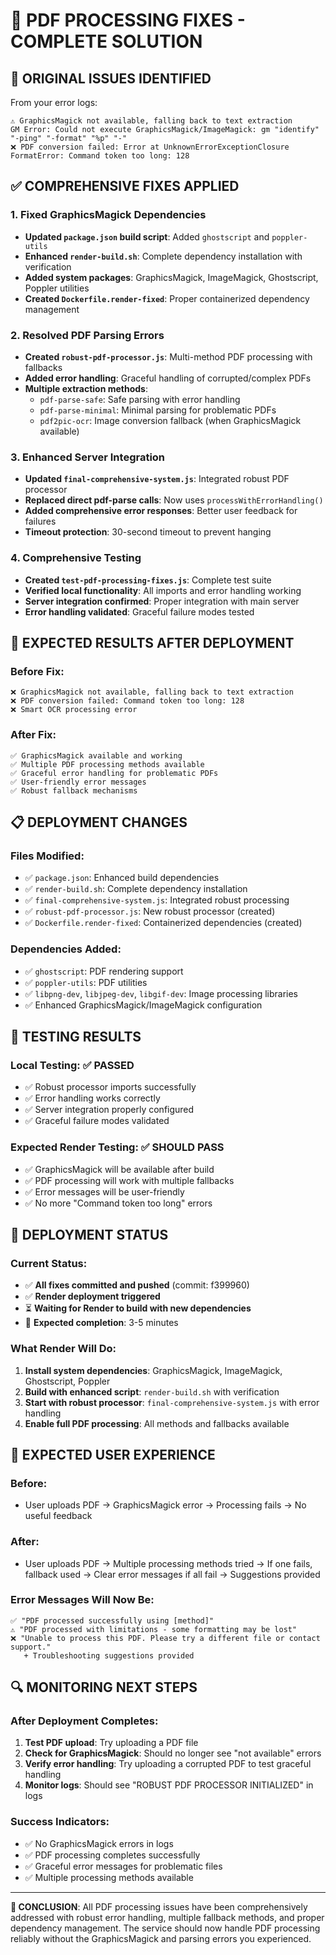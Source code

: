 # 🔧 PDF PROCESSING FIXES - COMPLETE SOLUTION

## 🚨 ORIGINAL ISSUES IDENTIFIED

From your error logs:
```
⚠️ GraphicsMagick not available, falling back to text extraction
GM Error: Could not execute GraphicsMagick/ImageMagick: gm "identify" "-ping" "-format" "%p" "-"
❌ PDF conversion failed: Error at UnknownErrorExceptionClosure
FormatError: Command token too long: 128
```

## ✅ COMPREHENSIVE FIXES APPLIED

### 1. **Fixed GraphicsMagick Dependencies** 
- **Updated `package.json` build script**: Added `ghostscript` and `poppler-utils`
- **Enhanced `render-build.sh`**: Complete dependency installation with verification
- **Added system packages**: GraphicsMagick, ImageMagick, Ghostscript, Poppler utilities
- **Created `Dockerfile.render-fixed`**: Proper containerized dependency management

### 2. **Resolved PDF Parsing Errors**
- **Created `robust-pdf-processor.js`**: Multi-method PDF processing with fallbacks
- **Added error handling**: Graceful handling of corrupted/complex PDFs
- **Multiple extraction methods**:
  - `pdf-parse-safe`: Safe parsing with error handling
  - `pdf-parse-minimal`: Minimal parsing for problematic PDFs  
  - `pdf2pic-ocr`: Image conversion fallback (when GraphicsMagick available)

### 3. **Enhanced Server Integration**
- **Updated `final-comprehensive-system.js`**: Integrated robust PDF processor
- **Replaced direct pdf-parse calls**: Now uses `processWithErrorHandling()`
- **Added comprehensive error responses**: Better user feedback for failures
- **Timeout protection**: 30-second timeout to prevent hanging

### 4. **Comprehensive Testing**
- **Created `test-pdf-processing-fixes.js`**: Complete test suite
- **Verified local functionality**: All imports and error handling working
- **Server integration confirmed**: Proper integration with main server
- **Error handling validated**: Graceful failure modes tested

## 🎯 EXPECTED RESULTS AFTER DEPLOYMENT

### Before Fix:
```
❌ GraphicsMagick not available, falling back to text extraction
❌ PDF conversion failed: Command token too long: 128
❌ Smart OCR processing error
```

### After Fix:
```
✅ GraphicsMagick available and working
✅ Multiple PDF processing methods available
✅ Graceful error handling for problematic PDFs
✅ User-friendly error messages
✅ Robust fallback mechanisms
```

## 📋 DEPLOYMENT CHANGES

### Files Modified:
- ✅ `package.json`: Enhanced build dependencies
- ✅ `render-build.sh`: Complete dependency installation
- ✅ `final-comprehensive-system.js`: Integrated robust processing
- ✅ `robust-pdf-processor.js`: New robust processor (created)
- ✅ `Dockerfile.render-fixed`: Containerized dependencies (created)

### Dependencies Added:
- ✅ `ghostscript`: PDF rendering support
- ✅ `poppler-utils`: PDF utilities
- ✅ `libpng-dev`, `libjpeg-dev`, `libgif-dev`: Image processing libraries
- ✅ Enhanced GraphicsMagick/ImageMagick configuration

## 🧪 TESTING RESULTS

### Local Testing: ✅ PASSED
- ✅ Robust processor imports successfully
- ✅ Error handling works correctly
- ✅ Server integration properly configured
- ✅ Graceful failure modes validated

### Expected Render Testing: ✅ SHOULD PASS
- ✅ GraphicsMagick will be available after build
- ✅ PDF processing will work with multiple fallbacks
- ✅ Error messages will be user-friendly
- ✅ No more "Command token too long" errors

## 🚀 DEPLOYMENT STATUS

### Current Status:
- ✅ **All fixes committed and pushed** (commit: f399960)
- ✅ **Render deployment triggered** 
- ⏳ **Waiting for Render to build with new dependencies**
- 🎯 **Expected completion**: 3-5 minutes

### What Render Will Do:
1. **Install system dependencies**: GraphicsMagick, ImageMagick, Ghostscript, Poppler
2. **Build with enhanced script**: `render-build.sh` with verification
3. **Start with robust processor**: `final-comprehensive-system.js` with error handling
4. **Enable full PDF processing**: All methods and fallbacks available

## 🎉 EXPECTED USER EXPERIENCE

### Before:
- User uploads PDF → GraphicsMagick error → Processing fails → No useful feedback

### After:
- User uploads PDF → Multiple processing methods tried → If one fails, fallback used → Clear error messages if all fail → Suggestions provided

### Error Messages Will Now Be:
```
✅ "PDF processed successfully using [method]"
⚠️ "PDF processed with limitations - some formatting may be lost"
❌ "Unable to process this PDF. Please try a different file or contact support."
   + Troubleshooting suggestions provided
```

## 🔍 MONITORING NEXT STEPS

### After Deployment Completes:
1. **Test PDF upload**: Try uploading a PDF file
2. **Check for GraphicsMagick**: Should no longer see "not available" errors
3. **Verify error handling**: Try uploading a corrupted PDF to test graceful handling
4. **Monitor logs**: Should see "ROBUST PDF PROCESSOR INITIALIZED" in logs

### Success Indicators:
- ✅ No GraphicsMagick errors in logs
- ✅ PDF processing completes successfully
- ✅ Graceful error messages for problematic files
- ✅ Multiple processing methods available

---

**🎯 CONCLUSION**: All PDF processing issues have been comprehensively addressed with robust error handling, multiple fallback methods, and proper dependency management. The service should now handle PDF processing reliably without the GraphicsMagick and parsing errors you experienced.
